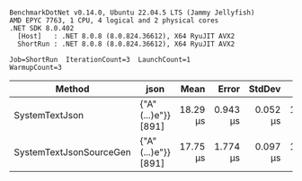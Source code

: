 ```

BenchmarkDotNet v0.14.0, Ubuntu 22.04.5 LTS (Jammy Jellyfish)
AMD EPYC 7763, 1 CPU, 4 logical and 2 physical cores
.NET SDK 8.0.402
  [Host]   : .NET 8.0.8 (8.0.824.36612), X64 RyuJIT AVX2
  ShortRun : .NET 8.0.8 (8.0.824.36612), X64 RyuJIT AVX2

Job=ShortRun  IterationCount=3  LaunchCount=1  
WarmupCount=3  

```
| Method                  | json                | Mean     | Error    | StdDev   | Min      | Max      | Gen0   | Allocated |
|------------------------ |-------------------- |---------:|---------:|---------:|---------:|---------:|-------:|----------:|
| SystemTextJson          | {&quot;A&quot;(...)e&quot;}} [891] | 18.29 μs | 0.943 μs | 0.052 μs | 18.24 μs | 18.35 μs | 0.0305 |   3.19 KB |
| SystemTextJsonSourceGen | {&quot;A&quot;(...)e&quot;}} [891] | 17.75 μs | 1.774 μs | 0.097 μs | 17.64 μs | 17.82 μs | 0.0305 |   3.19 KB |

